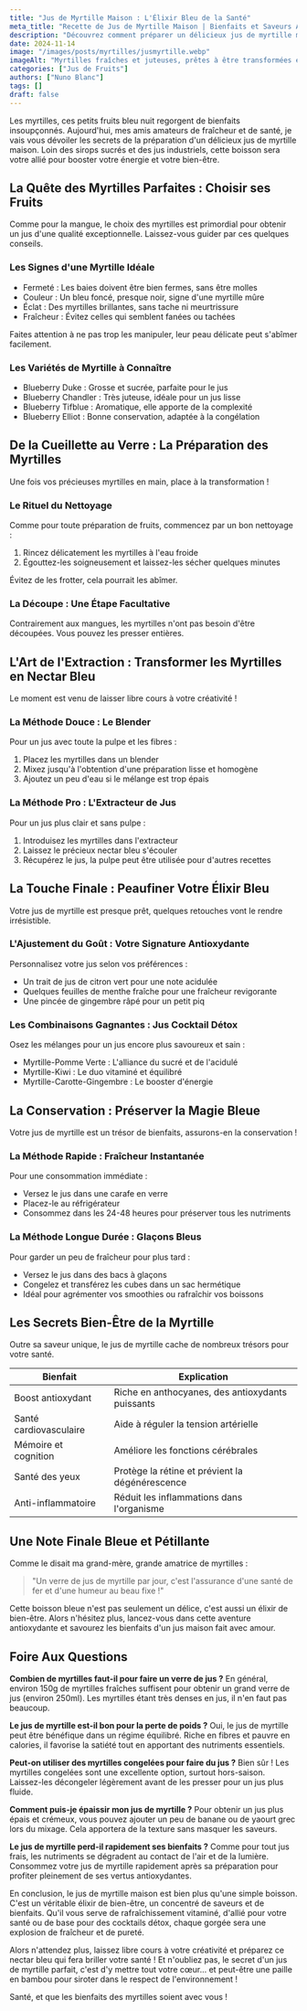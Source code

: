 ```yaml
---
title: "Jus de Myrtille Maison : L'Élixir Bleu de la Santé"
meta_title: "Recette de Jus de Myrtille Maison | Bienfaits et Saveurs Antioxydantes"
description: "Découvrez comment préparer un délicieux jus de myrtille maison, riche en saveurs et en nutriments bénéfiques. De la cueillette des fruits à la dégustation, laissez-vous séduire par les vertus de ce nectar bleu."
date: 2024-11-14
image: "/images/posts/myrtilles/jusmyrtille.webp"
imageAlt: "Myrtilles fraîches et juteuses, prêtes à être transformées en jus"
categories: ["Jus de Fruits"]
authors: ["Nuno Blanc"]
tags: []
draft: false
---
```


Les myrtilles, ces petits fruits bleu nuit regorgent de bienfaits insoupçonnés. Aujourd'hui, mes amis amateurs de fraîcheur et de santé, je vais vous dévoiler les secrets de la préparation d'un délicieux jus de myrtille maison. Loin des sirops sucrés et des jus industriels, cette boisson sera votre allié pour booster votre énergie et votre bien-être.  

## La Quête des Myrtilles Parfaites : Choisir ses Fruits

Comme pour la mangue, le choix des myrtilles est primordial pour obtenir un jus d'une qualité exceptionnelle. Laissez-vous guider par ces quelques conseils.

### Les Signes d'une Myrtille Idéale

- Fermeté : Les baies doivent être bien fermes, sans être molles
- Couleur : Un bleu foncé, presque noir, signe d'une myrtille mûre
- Éclat : Des myrtilles brillantes, sans tache ni meurtrissure
- Fraîcheur : Évitez celles qui semblent fanées ou tachées

Faites attention à ne pas trop les manipuler, leur peau délicate peut s'abîmer facilement.

### Les Variétés de Myrtille à Connaître

- Blueberry Duke : Grosse et sucrée, parfaite pour le jus
- Blueberry Chandler : Très juteuse, idéale pour un jus lisse
- Blueberry Tifblue : Aromatique, elle apporte de la complexité
- Blueberry Elliot : Bonne conservation, adaptée à la congélation

## De la Cueillette au Verre : La Préparation des Myrtilles

Une fois vos précieuses myrtilles en main, place à la transformation !

### Le Rituel du Nettoyage

Comme pour toute préparation de fruits, commencez par un bon nettoyage :

1. Rincez délicatement les myrtilles à l'eau froide
2. Égouttez-les soigneusement et laissez-les sécher quelques minutes

Évitez de les frotter, cela pourrait les abîmer.

### La Découpe : Une Étape Facultative

Contrairement aux mangues, les myrtilles n'ont pas besoin d'être découpées. Vous pouvez les presser entières.

## L'Art de l'Extraction : Transformer les Myrtilles en Nectar Bleu


Le moment est venu de laisser libre cours à votre créativité !

### La Méthode Douce : Le Blender

Pour un jus avec toute la pulpe et les fibres :

1. Placez les myrtilles dans un blender
2. Mixez jusqu'à l'obtention d'une préparation lisse et homogène
3. Ajoutez un peu d'eau si le mélange est trop épais

### La Méthode Pro : L'Extracteur de Jus

Pour un jus plus clair et sans pulpe :

1. Introduisez les myrtilles dans l'extracteur
2. Laissez le précieux nectar bleu s'écouler
3. Récupérez le jus, la pulpe peut être utilisée pour d'autres recettes

## La Touche Finale : Peaufiner Votre Élixir Bleu

Votre jus de myrtille est presque prêt, quelques retouches vont le rendre irrésistible.

### L'Ajustement du Goût : Votre Signature Antioxydante

Personnalisez votre jus selon vos préférences :

- Un trait de jus de citron vert pour une note acidulée
- Quelques feuilles de menthe fraîche pour une fraîcheur revigorante
- Une pincée de gingembre râpé pour un petit piq

### Les Combinaisons Gagnantes : Jus Cocktail Détox

Osez les mélanges pour un jus encore plus savoureux et sain :

- Myrtille-Pomme Verte : L'alliance du sucré et de l'acidulé
- Myrtille-Kiwi : Le duo vitaminé et équilibré
- Myrtille-Carotte-Gingembre : Le booster d'énergie

## La Conservation : Préserver la Magie Bleue

Votre jus de myrtille est un trésor de bienfaits, assurons-en la conservation !

### La Méthode Rapide : Fraîcheur Instantanée

Pour une consommation immédiate :

- Versez le jus dans une carafe en verre 
- Placez-le au réfrigérateur
- Consommez dans les 24-48 heures pour préserver tous les nutriments

### La Méthode Longue Durée : Glaçons Bleus

Pour garder un peu de fraîcheur pour plus tard :

- Versez le jus dans des bacs à glaçons
- Congelez et transférez les cubes dans un sac hermétique
- Idéal pour agrémenter vos smoothies ou rafraîchir vos boissons

## Les Secrets Bien-Être de la Myrtille

Outre sa saveur unique, le jus de myrtille cache de nombreux trésors pour votre santé.

| Bienfait | Explication |
|----------|-------------|
| Boost antioxydant | Riche en anthocyanes, des antioxydants puissants |
| Santé cardiovasculaire | Aide à réguler la tension artérielle |
| Mémoire et cognition | Améliore les fonctions cérébrales |
| Santé des yeux | Protège la rétine et prévient la dégénérescence |
| Anti-inflammatoire | Réduit les inflammations dans l'organisme |

## Une Note Finale Bleue et Pétillante

Comme le disait ma grand-mère, grande amatrice de myrtilles :

> "Un verre de jus de myrtille par jour, c'est l'assurance d'une santé de fer et d'une humeur au beau fixe !"

Cette boisson bleue n'est pas seulement un délice, c'est aussi un élixir de bien-être. Alors n'hésitez plus, lancez-vous dans cette aventure antioxydante et savourez les bienfaits d'un jus maison fait avec amour.

## Foire Aux Questions

**Combien de myrtilles faut-il pour faire un verre de jus ?**
En général, environ 150g de myrtilles fraîches suffisent pour obtenir un grand verre de jus (environ 250ml). Les myrtilles étant très denses en jus, il n'en faut pas beaucoup.

**Le jus de myrtille est-il bon pour la perte de poids ?**
Oui, le jus de myrtille peut être bénéfique dans un régime équilibré. Riche en fibres et pauvre en calories, il favorise la satiété tout en apportant des nutriments essentiels.

**Peut-on utiliser des myrtilles congelées pour faire du jus ?**
Bien sûr ! Les myrtilles congelées sont une excellente option, surtout hors-saison. Laissez-les décongeler légèrement avant de les presser pour un jus plus fluide.

**Comment puis-je épaissir mon jus de myrtille ?**
Pour obtenir un jus plus épais et crémeux, vous pouvez ajouter un peu de banane ou de yaourt grec lors du mixage. Cela apportera de la texture sans masquer les saveurs.

**Le jus de myrtille perd-il rapidement ses bienfaits ?**
Comme pour tout jus frais, les nutriments se dégradent au contact de l'air et de la lumière. Consommez votre jus de myrtille rapidement après sa préparation pour profiter pleinement de ses vertus antioxydantes.

En conclusion, le jus de myrtille maison est bien plus qu'une simple boisson. C'est un véritable élixir de bien-être, un concentré de saveurs et de bienfaits. Qu'il vous serve de rafraîchissement vitaminé, d'allié pour votre santé ou de base pour des cocktails détox, chaque gorgée sera une explosion de fraîcheur et de pureté.

Alors n'attendez plus, laissez libre cours à votre créativité et préparez ce nectar bleu qui fera briller votre santé ! Et n'oubliez pas, le secret d'un jus de myrtille parfait, c'est d'y mettre tout votre cœur... et peut-être une paille en bambou pour siroter dans le respect de l'environnement !

Santé, et que les bienfaits des myrtilles soient avec vous !